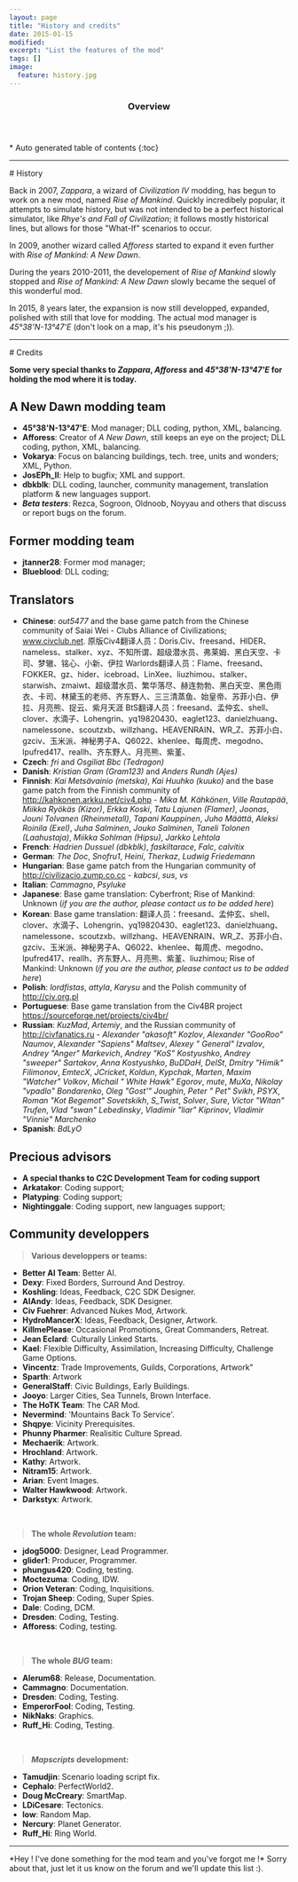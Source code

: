 ```yaml
---
layout: page
title: "History and credits"
date: 2015-01-15
modified:
excerpt: "List the features of the mod"
tags: []
image:
  feature: history.jpg
---
```


<section id="table-of-contents" class="toc">
  <header>
    <h3>Overview</h3>
  </header>
<div id="drawer" markdown="1">
*  Auto generated table of contents
{:toc}
</div>
</section><!-- /#table-of-contents -->
<hr>
# History

Back in 2007, _Zappara_, a wizard of _Civilization IV_ modding, has begun to work on a new mod, named _Rise of Mankind_. Quickly incredibely popular, it attempts to simulate history, but was not intended to be a perfect historical simulator, like _Rhye's and Fall of Civilization_; it follows mostly historical lines, but allows for those "What-If" scenarios to occur.

In 2009, another wizard called _Afforess_ started to expand it even further with _Rise of Mankind: A New Dawn_.

During the years 2010-2011, the developement of _Rise of Mankind_ slowly stopped and _Rise of Mankind: A New Dawn_ slowly became the sequel of this wonderful mod.

In 2015, 8 years later, the expansion is now still developped, expanded, polished with still that love for modding. The actual mod manager is _45°38'N-13°47'E_ (don't look on a map, it's his pseudonym ;)).

<hr>
# Credits

**Some very special thanks to _Zappara_, _Afforess_ and _45°38'N-13°47'E_ for holding the mod where it is today.**


## A New Dawn modding team

- **45°38'N-13°47'E**: Mod manager; DLL coding, python, XML, balancing.
- **Afforess**: Creator of _A New Dawn_, still keeps an eye on the project; DLL coding, python, XML, balancing.
- **Vokarya**: Focus on balancing buildings, tech. tree, units and wonders; XML, Python.
- **JosEPh_II**: Help to bugfix; XML and support.
- **dbkblk**: DLL coding, launcher, community management, translation platform & new languages support.
- _**Beta testers**_: Rezca, Sogroon, Oldnoob, Noyyau and others that discuss or report bugs on the forum.

## Former modding team
- **jtanner28**: Former mod manager;
- **Blueblood**: DLL coding;


## Translators

- **Chinese**: *out5477* and the base game patch from the Chinese community of Saiai Wei - Clubs Alliance of Civilizations; www.civclub.net. 原版Civ4翻译人员：Doris.Civ、freesand、HIDER、nameless、stalker、xyz、不知所谓、超级潜水员、弗莱姆、黑白天空、卡司、梦辙、铭心、小新、伊拉
Warlords翻译人员：Flame、freesand、FOKKER、gz、hider、icebroad、LinXee、liuzhimou、stalker、starwish、zmaiwt、超级潜水员、繁华落尽、赫连勃勃、黑白天空、黑色雨衣、卡司、林黛玉的老师、齐东野人、三三清蒸鱼、始皇帝、苏菲小白、伊拉、月亮熊、捉云、紫月天涯
BtS翻译人员：freesand、孟仲玄、shell、clover、水滴子、Lohengrin、yq19820430、eaglet123、danielzhuang、namelessone、scoutzxb、willzhang、HEAVENRAIN、WR_Z、苏菲小白、gzciv、玉米派、神秘男子A、Q6022、khenlee、每周虎、megodno、lpufred417、reallh、齐东野人、月亮熊、紫堇、
- **Czech**: *fri* and *Osgiliat Bbc (Tedragon)*
- **Danish**: *Kristian Gram (Gram123)* and *Anders Rundh (Ajes)*
- **Finnish**: *Kai Metsävainio (metska)*, *Kai Huuhko (kuuko)* and the base game patch from the Finnish community of http://kahkonen.arkku.net/civ4.php - *Mika M. Kähkönen*, *Ville Rautapää*, *Miikka Ryökäs (Kizor)*, *Erkka Koski*, *Tatu Lajunen (Flamer)*, *Joonas*, *Jouni Tolvanen (Rheinmetall)*, *Tapani Kauppinen*, *Juho Määttä*, *Aleksi Roinila (Exel)*, *Juha Salminen*, *Jouko Salminen*, *Taneli Tolonen (Laahustaja)*, *Miikka Sohlman (Hipsu)*, *Jarkko Lehtola*
- **French**: *Hadrien Dussuel (dbkblk)*, *faskiltarace*, *Falc*, *calvitix*
- **German**: *The Doc*, *Snofru1*, *Heini*, *Therkaz*, *Ludwig Friedemann*
- **Hungarian**: Base game patch from the Hungarian community of http://civilizacio.zump.co.cc - *kabcsi*, *sus*, *vs*
- **Italian**: *Cammagno*, *Psyluke*
- **Japanese**: Base game translation: Cyberfront; Rise of Mankind: Unknown (*if you are the author, please contact us to be added here*)
- **Korean**: Base game translation: 翻译人员：freesand、孟仲玄、shell、clover、水滴子、Lohengrin、yq19820430、eaglet123、danielzhuang、namelessone、scoutzxb、willzhang、HEAVENRAIN、WR_Z、苏菲小白、gzciv、玉米派、神秘男子A、Q6022、khenlee、每周虎、megodno、lpufred417、reallh、齐东野人、月亮熊、紫堇、liuzhimou; Rise of Mankind: Unknown (*if you are the author, please contact us to be added here*)
- **Polish**: *lordfistas*, *attyla*, *Karysu* and the Polish community of http://civ.org.pl
- **Portuguese**: Base game translation from the Civ4BR project https://sourceforge.net/projects/civ4br/
- **Russian**: *KuzMad*, *Artemiy*, and the Russian community of http://civfanatics.ru - *Alexander "akasoft" Kozlov*, *Alexander "GooRoo" Naumov*, *Alexander "Sapiens" Maltsev*, *Alexey " General" Izvalov*, *Andrey "Anger" Markevich*, *Andrey "KoS" Kostyushko*, *Andrey "sweeper" Sartakov*, *Anna Kostyushko*, *BuDDaH*, *DelSt*, *Dmitry "Himik" Filimonov*, *EmtecX*, *JCricket*, *Koldun*, *Kypchak*, *Marten*, *Maxim "Watcher" Volkov*, *Michail " White Hawk" Egorov*, *mute*, *MuXa*, *Nikolay "vpadlo" Bondarenko*, *Oleg "Gost'" Joughin*, *Peter " Pet" Svikh*, *PSYX*, *Roman "Kot Begemot" Sovetskikh*, *S_Twist*, *Solver*, *Sure*, *Victor "Witan" Trufen*, *Vlad "swan" Lebedinsky*, *Vladimir "liar" Kiprinov*, *Vladimir "Vinnie" Marchenko*
- **Spanish**: *BdLyO*

## Precious advisors

- **A special thanks to C2C Development Team for coding support**
- **Arkatakor**: Coding support;
- **Platyping**: Coding support;
- **Nightinggale**: Coding support, new languages support;

## Community developpers

> **Various developpers or teams:**

- **Better AI Team**: Better AI.
- **Dexy**: Fixed Borders, Surround And Destroy.
- **Koshling**: Ideas, Feedback, C2C SDK Designer.
- **AIAndy**: Ideas, Feedback, SDK Designer.
- **Civ Fuehrer**: Advanced Nukes Mod, Artwork.
- **HydroMancerX**: Ideas, Feedback, Designer, Artwork.
- **KillmePlease**: Occasional Promotions, Great Commanders, Retreat.
- **Jean Eclard**: Culturally Linked Starts.
- **Kael**: Flexible Difficulty, Assimilation, Increasing Difficulty, Challenge Game Options.
- **Vincentz**: Trade Improvements, Guilds, Corporations, Artwork"
- **Sparth**: Artwork
- **GeneralStaff**: Civic Buildings, Early Buildings.
- **Jooyo**: Larger Cities, Sea Tunnels, Brown Interface.
- **The HoTK Team**: The CAR Mod.
- **Nevermind**: 'Mountains Back To Service'.
- **Shqpye**: Vicinity Prerequisites.
- **Phunny Pharmer**: Realisitic Culture Spread.
- **Mechaerik**: Artwork.
- **Hrochland**: Artwork.
- **Kathy**: Artwork.
- **Nitram15**: Artwork.
- **Arian**: Event Images.
- **Walter Hawkwood**: Artwork.
- **Darkstyx**: Artwork.
 <br>

> **The whole _Revolution_ team:**

- **jdog5000**: Designer, Lead Programmer.
- **glider1**: Producer, Programmer.
- **phungus420**: Coding, testing.
- **Moctezuma**: Coding, IDW.
- **Orion Veteran**: Coding, Inquisitions.
- **Trojan Sheep**: Coding, Super Spies.
- **Dale**: Coding, DCM.
- **Dresden**: Coding, Testing.
- **Afforess**: Coding, testing.
 <br>

> **The whole _BUG_ team:**

- **Alerum68**: Release, Documentation.
- **Cammagno**: Documentation.
- **Dresden**: Coding, Testing.
- **EmperorFool**: Coding, Testing.
- **NikNaks**: Graphics.
- **Ruff_Hi**: Coding, Testing.
 <br>

> **_Mapscripts_ development:**

- **Tamudjin**: Scenario loading script fix.
- **Cephalo**: PerfectWorld2.
- **Doug McCreary**: SmartMap.
- **LDiCesare**: Tectonics.
- **low**: Random Map.
- **Nercury**: Planet Generator.
- **Ruff_Hi**: Ring World.

<hr>
*Hey ! I've done something for the mod team and you've forgot me !* Sorry about that, just let it us know on the forum and we'll update this list :).

